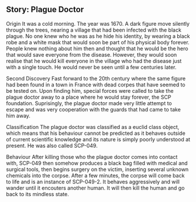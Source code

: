 ## **Story: Plague Doctor**

Origin
It was a cold morning. The year was 1670. A dark figure move silently through the trees, nearing a village that had been infected with the black plague. No one knew who he was as he hide his identity, by wearing a black robe and a white mask that would soon be part of his physical body forever. People knew nothing about him then and thought that he would be the hero that would save everyone from the disease. However, they would soon realise that he would kill everyone in the village who had the disease just with a single touch. He would never be seen until a few centuries later.

Second Discovery
Fast forward to the 20th century where the same figure had been found in a town in France with dead corpes that have seemed to be tested on. Upon finding him, special forces were called to take the plague doctor away to a place where he would stay forever, the SCP foundation. Suprisingly, the plague doctor made very little attempt to escape and was very cooperation with the guards that had came to take him away.

Classification
The plague doctor was classified as a euclid class object, which means that his behaviour cannot be predicted as it behaves outside of current scientific knowledge and its nature is simply poorly understood at present. He was also called SCP-049.

Behaviour 
After killing those who the plague doctor comes into contact with, SCP-049 then somehow produces a black bag filled with medical and surgical tools, then begins surgery on the victim, inserting several unknown chemicals into the corpse. After a few minutes, the corpse will come back to life and is an instance of SCP-049-2. It behaves aggressively and will wander until it encouters another human. It will then kill the human and go back to its mindless state.
